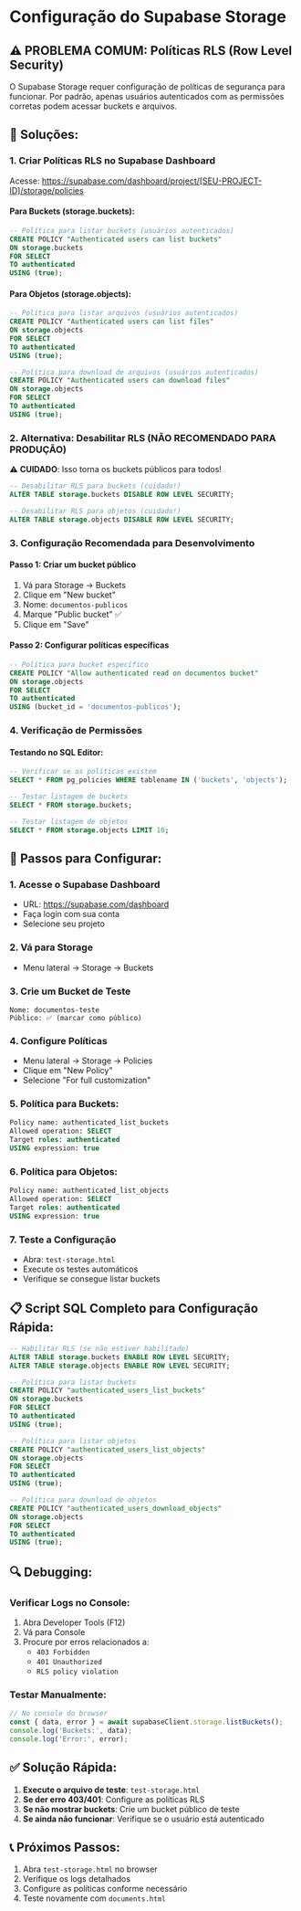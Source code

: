# Configuração do Supabase Storage

## ⚠️ PROBLEMA COMUM: Políticas RLS (Row Level Security)

O Supabase Storage requer configuração de políticas de segurança para funcionar. Por padrão, apenas usuários autenticados com as permissões corretas podem acessar buckets e arquivos.

## 🔧 Soluções:

### 1. **Criar Políticas RLS no Supabase Dashboard**

Acesse: https://supabase.com/dashboard/project/[SEU-PROJECT-ID]/storage/policies

#### Para Buckets (storage.buckets):
```sql
-- Política para listar buckets (usuários autenticados)
CREATE POLICY "Authenticated users can list buckets"
ON storage.buckets
FOR SELECT
TO authenticated
USING (true);
```

#### Para Objetos (storage.objects):
```sql
-- Política para listar arquivos (usuários autenticados)
CREATE POLICY "Authenticated users can list files"
ON storage.objects
FOR SELECT
TO authenticated
USING (true);

-- Política para download de arquivos (usuários autenticados)
CREATE POLICY "Authenticated users can download files"
ON storage.objects
FOR SELECT
TO authenticated
USING (true);
```

### 2. **Alternativa: Desabilitar RLS (NÃO RECOMENDADO PARA PRODUÇÃO)**

⚠️ **CUIDADO**: Isso torna os buckets públicos para todos!

```sql
-- Desabilitar RLS para buckets (cuidado!)
ALTER TABLE storage.buckets DISABLE ROW LEVEL SECURITY;

-- Desabilitar RLS para objetos (cuidado!)
ALTER TABLE storage.objects DISABLE ROW LEVEL SECURITY;
```

### 3. **Configuração Recomendada para Desenvolvimento**

#### Passo 1: Criar um bucket público
1. Vá para Storage → Buckets
2. Clique em "New bucket"
3. Nome: `documentos-publicos`
4. Marque "Public bucket" ✅
5. Clique em "Save"

#### Passo 2: Configurar políticas específicas
```sql
-- Política para bucket específico
CREATE POLICY "Allow authenticated read on documentos bucket"
ON storage.objects
FOR SELECT
TO authenticated
USING (bucket_id = 'documentos-publicos');
```

### 4. **Verificação de Permissões**

#### Testando no SQL Editor:
```sql
-- Verificar se as políticas existem
SELECT * FROM pg_policies WHERE tablename IN ('buckets', 'objects');

-- Testar listagem de buckets
SELECT * FROM storage.buckets;

-- Testar listagem de objetos
SELECT * FROM storage.objects LIMIT 10;
```

## 🚀 Passos para Configurar:

### 1. **Acesse o Supabase Dashboard**
- URL: https://supabase.com/dashboard
- Faça login com sua conta
- Selecione seu projeto

### 2. **Vá para Storage**
- Menu lateral → Storage → Buckets

### 3. **Crie um Bucket de Teste**
```
Nome: documentos-teste
Público: ✅ (marcar como público)
```

### 4. **Configure Políticas**
- Menu lateral → Storage → Policies
- Clique em "New Policy"
- Selecione "For full customization"

### 5. **Política para Buckets:**
```sql
Policy name: authenticated_list_buckets
Allowed operation: SELECT
Target roles: authenticated
USING expression: true
```

### 6. **Política para Objetos:**
```sql
Policy name: authenticated_list_objects
Allowed operation: SELECT
Target roles: authenticated
USING expression: true
```

### 7. **Teste a Configuração**
- Abra: `test-storage.html`
- Execute os testes automáticos
- Verifique se consegue listar buckets

## 📋 Script SQL Completo para Configuração Rápida:

```sql
-- Habilitar RLS (se não estiver habilitado)
ALTER TABLE storage.buckets ENABLE ROW LEVEL SECURITY;
ALTER TABLE storage.objects ENABLE ROW LEVEL SECURITY;

-- Política para listar buckets
CREATE POLICY "authenticated_users_list_buckets"
ON storage.buckets
FOR SELECT
TO authenticated
USING (true);

-- Política para listar objetos
CREATE POLICY "authenticated_users_list_objects"
ON storage.objects
FOR SELECT
TO authenticated
USING (true);

-- Política para download de objetos
CREATE POLICY "authenticated_users_download_objects"
ON storage.objects
FOR SELECT
TO authenticated
USING (true);
```

## 🔍 Debugging:

### Verificar Logs no Console:
1. Abra Developer Tools (F12)
2. Vá para Console
3. Procure por erros relacionados a:
   - `403 Forbidden`
   - `401 Unauthorized`
   - `RLS policy violation`

### Testar Manualmente:
```javascript
// No console do browser
const { data, error } = await supabaseClient.storage.listBuckets();
console.log('Buckets:', data);
console.log('Error:', error);
```

## ✅ Solução Rápida:

1. **Execute o arquivo de teste**: `test-storage.html`
2. **Se der erro 403/401**: Configure as políticas RLS
3. **Se não mostrar buckets**: Crie um bucket público de teste
4. **Se ainda não funcionar**: Verifique se o usuário está autenticado

## 📞 Próximos Passos:

1. Abra `test-storage.html` no browser
2. Verifique os logs detalhados
3. Configure as políticas conforme necessário
4. Teste novamente com `documents.html`

